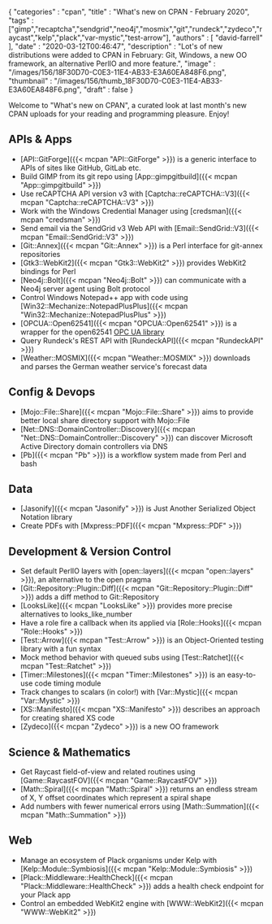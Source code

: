 {
   "categories" : "cpan",
   "title" : "What's new on CPAN - February 2020",
   "tags" : ["gimp","recaptcha","sendgrid","neo4j","mosmix","git","rundeck","zydeco","raycast","kelp","plack","var-mystic","test-arrow"],
   "authors" : [
      "david-farrell"
   ],
   "date" : "2020-03-12T00:46:47",
   "description" : "Lot's of new distributions were added to CPAN in February: Git, Windows, a new OO framework, an alternative PerlIO and more feature.",
   "image" : "/images/156/18F30D70-C0E3-11E4-AB33-E3A60EA848F6.png",
   "thumbnail" : "/images/156/thumb_18F30D70-C0E3-11E4-AB33-E3A60EA848F6.png",
   "draft" : false
}


Welcome to "What's new on CPAN", a curated look at last month's new CPAN uploads for your reading and programming pleasure. Enjoy!

APIs & Apps
-----------
* [API::GitForge]({{< mcpan "API::GitForge" >}}) is a generic interface to APIs of sites like GitHub, GitLab etc.
* Build GIMP from its git repo using [App::gimpgitbuild]({{< mcpan "App::gimpgitbuild" >}})
* Use reCAPTCHA API version v3 with [Captcha::reCAPTCHA::V3]({{< mcpan "Captcha::reCAPTCHA::V3" >}})
* Work with the Windows Credential Manager using [credsman]({{< mcpan "credsman" >}})
* Send email via the SendGrid v3 Web API with [Email::SendGrid::V3]({{< mcpan "Email::SendGrid::V3" >}})
* [Git::Annex]({{< mcpan "Git::Annex" >}}) is a Perl interface for git-annex repositories
* [Gtk3::WebKit2]({{< mcpan "Gtk3::WebKit2" >}}) provides WebKit2 bindings for Perl
* [Neo4j::Bolt]({{< mcpan "Neo4j::Bolt" >}}) can communicate with a Neo4j server agent using Bolt protocol
* Control Windows Notepad++ app with code using [Win32::Mechanize::NotepadPlusPlus]({{< mcpan "Win32::Mechanize::NotepadPlusPlus" >}})
* [OPCUA::Open62541]({{< mcpan "OPCUA::Open62541" >}}) is a wrapper for the open62541 [OPC UA library](https://en.wikipedia.org/wiki/OPC_Unified_Architecture)
* Query Rundeck's REST API with [RundeckAPI]({{< mcpan "RundeckAPI" >}})
* [Weather::MOSMIX]({{< mcpan "Weather::MOSMIX" >}}) downloads and parses the German weather service's forecast data


Config & Devops
---------------
* [Mojo::File::Share]({{< mcpan "Mojo::File::Share" >}}) aims to provide better local share directory support with Mojo::File
* [Net::DNS::DomainController::Discovery]({{< mcpan "Net::DNS::DomainController::Discovery" >}}) can discover Microsoft Active Directory domain controllers via DNS
* [Pb]({{< mcpan "Pb" >}}) is a workflow system made from Perl and bash


Data
----
* [Jasonify]({{< mcpan "Jasonify" >}}) is Just Another Serialized Object Notation library
* Create PDFs with [Mxpress::PDF]({{< mcpan "Mxpress::PDF" >}})


Development & Version Control
-----------------------------
* Set default PerlIO layers with [open::layers]({{< mcpan "open::layers" >}}), an alternative to the open pragma
* [Git::Repository::Plugin::Diff]({{< mcpan "Git::Repository::Plugin::Diff" >}}) adds a diff method to Git::Repository
* [LooksLike]({{< mcpan "LooksLike" >}}) provides more precise alternatives to looks_like_number
* Have a role fire a callback when its applied via [Role::Hooks]({{< mcpan "Role::Hooks" >}})
* [Test::Arrow]({{< mcpan "Test::Arrow" >}}) is an Object-Oriented testing library with a fun syntax
* Mock method behavior with queued subs using [Test::Ratchet]({{< mcpan "Test::Ratchet" >}})
* [Timer::Milestones]({{< mcpan "Timer::Milestones" >}}) is an easy-to-use code timing module
* Track changes to scalars (in color!) with [Var::Mystic]({{< mcpan "Var::Mystic" >}})
* [XS::Manifesto]({{< mcpan "XS::Manifesto" >}}) describes an approach for creating shared XS code
* [Zydeco]({{< mcpan "Zydeco" >}}) is a new OO framework


Science & Mathematics
---------------------
* Get Raycast field-of-view and related routines using [Game::RaycastFOV]({{< mcpan "Game::RaycastFOV" >}})
* [Math::Spiral]({{< mcpan "Math::Spiral" >}}) returns an endless stream of X, Y offset coordinates which represent a spiral shape
* Add numbers with fewer numerical errors using [Math::Summation]({{< mcpan "Math::Summation" >}})


Web
---
* Manage an ecosystem of Plack organisms under Kelp with [Kelp::Module::Symbiosis]({{< mcpan "Kelp::Module::Symbiosis" >}})
* [Plack::Middleware::HealthCheck]({{< mcpan "Plack::Middleware::HealthCheck" >}}) adds a health check endpoint for your Plack app
* Control an embedded WebKit2 engine with [WWW::WebKit2]({{< mcpan "WWW::WebKit2" >}})


